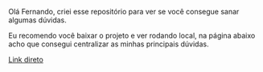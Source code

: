 

Olá Fernando, criei esse repositório para ver se você consegue sanar algumas dúvidas.


Eu recomendo você baixar o projeto e ver rodando local, na página abaixo acho que consegui centralizar
as minhas principais dúvidas.

[Link direto](https://github.com/michelribeiro/react-ninja-daciuk/blob/master/src/components/Main.jsx)
